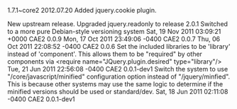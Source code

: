 1.7.1~core2
2012.07.20
Added jquery.cookie plugin.

<changelog version="1.7.0-1">
	<notes>
		New upstream release.
		Upgraded jquery.readonly to release 2.0.1
		Switched to a more pure Debian-style versioning system
	</notes>
	<packagemeta>
		<date>Sat, 19 Nov 2011 03:09:21 +0000</date>
		<maintainer name="Charlie Powell" email="charlie@eval.bz"/>
		<packager>CAE2 0.0.9</packager>
	</packagemeta>
</changelog>

<changelog version="1.6.4~core1">
	<packagemeta>
		<date>Mon, 17 Oct 2011 23:49:06 -0400</date>
		<maintainer name="Charlie Powell" email="charlie@eval.bz"/>
		<packager>CAE2 0.0.7</packager>
	</packagemeta>
</changelog>

<changelog version="1.5.1~cae3">
	<packagemeta>
		<date>Thu, 06 Oct 2011 22:08:52 -0400</date>
		<maintainer name="Charlie Powell" email="charlie@eval.bz"/>
		<packager>CAE2 0.0.6</packager>
	</packagemeta>
	<notes>
		Set the included libraries to be 'library' instead of 'component'.  This allows them to be "required" by other components via &lt;require name="JQuery.plugin.desired" type="library"/&gt;
	</notes>
</changelog>

<changelog version="1.5.1~cae2">
	<packagemeta>
		<date>Tue, 21 Jun 2011 22:56:08 -0400</date>
		<maintainer name="Charlie Powell" email="charlie@eval.bz"/>
		<packager>CAE2 0.0.1-dev1</packager>
	</packagemeta>
	<notes>
		Switch the system to use "/core/javascript/minified" configuration option instead of "/jquery/minfied".  This is because other systems may use the same logic to determine if the minified versions should be used or standard/dev.
	</notes>
</changelog>

<changelog version="1.5.1~cae1">
	<packagemeta>
		<date>Sat, 18 Jun 2011 02:11:08 -0400</date>
		<maintainer name="Charlie Powell" email="charlie@eval.bz"/>
		<packager>CAE2 0.0.1-dev1</packager>
	</packagemeta>
</changelog>